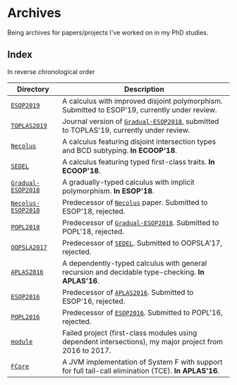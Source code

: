 # Archives

Being archives for papers/projects I've worked on in my PhD studies.


## Index


In reverse chronological order


| Directory                                | Description                                                                                                  |
|------------------------------------------|--------------------------------------------------------------------------------------------------------------|
| [`ESOP2019`](./ESOP2019)                 | A calculus with improved disjoint polymorphism. Submitted to ESOP'19, currently under review.                |
| [`TOPLAS2019`](./TOPLAS2019)             | Journal version of [`Gradual-ESOP2018`](./Gradual-ESOP2018), submitted to TOPLAS'19, currently under review. |
| [`Necolus`](./Necolus)                   | A calculus featuring disjoint intersection types and BCD subtyping. **In ECOOP'18**.                         |
| [`SEDEL`](./SEDEL)                       | A calculus featuring typed first-class traits. **In ECOOP'18**.                                              |
| [`Gradual-ESOP2018`](./Gradual-ESOP2018) | A gradually-typed calculus with implicit polymorphism. **In ESOP'18**.                                       |
| [`Necolus-ESOP2018`](./Necolus-ESOP2018) | Predecessor of [`Necolus`](./Necolus) paper. Submitted to ESOP'18, rejected.                                 |
| [`POPL2018`](./POPL2018)                 | Predecessor of [`Gradual-ESOP2018`](./Gradual-ESOP2018). Submitted to POPL'18, rejected.                     |
| [`OOPSLA2017`](./OOPSLA2017)             | Predecessor of [`SEDEL`](./SEDEL). Submitted to OOPSLA'17, rejected.                                         |
| [`APLAS2016`](./APLAS2016)               | A dependently-typed calculus with general recursion and decidable type-checking. **In APLAS'16**.            |
| [`ESOP2016`](./ESOP2016)                 | Predecessor of [`APLAS2016`](./APLAS2016). Submitted to ESOP'16, rejected.                                   |
| [`POPL2016`](./POPL2016)                 | Predecessor of [`ESOP2016`](./ESOP2016). Submitted to POPL'16, rejected.                                     |
| [`module`](./module)                     | Failed project (first-class modules using dependent intersections), my major project from 2016 to 2017.      |
| [`FCore`](./FCore)                       | A JVM implementation of System F with support for full tail-call elimination (TCE). **In APLAS'16**.         |

